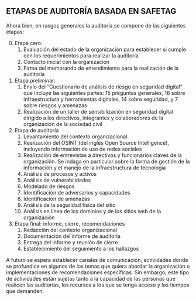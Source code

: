 ## ETAPAS DE AUDITORÍA BASADA EN SAFETAG
Ahora bien, en rasgos generales la auditoría se compone de las siguientes etapas:

0. Etapa cero: 
    1. Evaluación del estado de la organización para establecer si cumple con los requerimientos para realizar la auditoría
    2. Contacto inicial con la organización
    3. Firma del memorando de entendimiento para la realización de la auditoría
1. Etapa preliminar:
    1. Envío del “Cuestionario de análisis de riesgo en seguridad digital” que incluye las siguientes partes: 15 preguntas generales, 18 sobre infraestructura y herramientas digitales, 14 sobre seguridad, y 7 sobre riesgos y amenazas
    2. Realización de un taller de sensibilización en seguridad digital dirigido a los directivos, integrantes y colaboradores de la organización de la sociedad civil
2. Etapa de auditoría
    1. Levantamiento del contexto organizacional
    2. Realización del OSINT (del inglés Open Source Intelligence), incluyendo información de uso de redes sociales
    3. Realización de entrevistas a directivos y funcionarios claves de la organización. Se indaga en particular sobre la forma de gestión de la información y el manejo de la infraestructura de tecnología
    1. Análisis de procesos y activos
    2. Análisis de vulnerabilidades
    3. Modelado de riesgos
    4. Identificación de adversarios y capacidades
    5. Identificación de amenazas
    6. Análisis de la seguridad física del sitio
    7. Análisis en línea de los dominios y de los sitios web de la organización
3. Etapa final: informe, cierre, recomendaciones
    1. Redacción del contexto organizacional
    2. Documentación del informe de auditoría
    3. Entrega del informe y reunión de cierre
    4. Establecimiento del seguimiento a los hallazgos

A futuro se espera establecer canales de comunicación, actividades donde se profundice en algunos de los temas que quiera abordar la organización o implementaciones de recomendaciones específicas. Sin embargo, este tipo de actividades están sujetas tanto a la capacidad de las personas que realicen las auditorías, los recursos a los que se tenga acceso y los tiempos que demanden.

